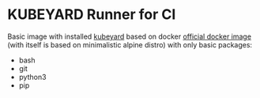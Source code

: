 # KUBEYARD Runner for CI

Basic image with installed [kubeyard](https://pypi.org/project/kubeyard/) based on docker [official docker image](https://hub.docker.com/_/docker) (with itself is based on minimalistic alpine distro) with only basic packages:

 - bash
 - git
 - python3
 - pip 
 
